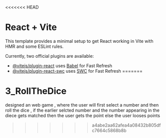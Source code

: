 <<<<<<< HEAD
# React + Vite

This template provides a minimal setup to get React working in Vite with HMR and some ESLint rules.

Currently, two official plugins are available:

- [@vitejs/plugin-react](https://github.com/vitejs/vite-plugin-react/blob/main/packages/plugin-react/README.md) uses [Babel](https://babeljs.io/) for Fast Refresh
- [@vitejs/plugin-react-swc](https://github.com/vitejs/vite-plugin-react-swc) uses [SWC](https://swc.rs/) for Fast Refresh
=======
# 3_RollTheDice
designed an web game , where the user will first select a number and then roll the dice , if the earlier selcted number and the number appearing in the diece gets matched then the user gets the point else the user looses points
>>>>>>> a4abe2aa62afea4a08432b805dfc7664c5868b8b
